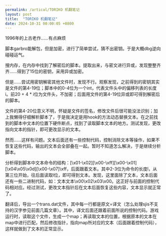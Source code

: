 ```yaml
---
permalink: /artical/TORIKO 机翻笔记
layout: post
title:  "TORIKO 机翻笔记"
date: 2024-10-31 00:00:05 +0800
---
```

1996年的上古老作……有点麻烦

脚本garbro能解包，但是加密，进行了简单尝试，猜不出密钥。于是大概dbg逆向碰碰运气。

搜内存，在内存中找到了解密后的脚本。提取出来，与密文进行异或，发现整整齐齐……得到了15位的密钥，采用异或加密。

但是……尝试用密钥解密其他文件时，发现不行。观察发现，之前得到的密钥其实是文件的第4-19位；脚本中的0-4位为一个int，代表文件头中的偏移列表的长度i。前20 + 4 * i位为文件头，不加密；后面用文件的第4-19位异或即可得到解密后的脚本。

文件的第4-20位意义不明，怀疑是文件的签名，修改文件后很可能没法识别；加上我懒得仔细解析脚本了，于是我决定是用hook的方法动态替换文本。在之前找到的脚本中文本的位置下硬件断点，找到了读取脚本文本的地方。测试发现，更改指向文本的指针，即可更改显示的文本。

然而……这样有问题。文本后面还有一些控制代码，控制消除文本等操作，如果不恢复这些代码，输出的文本会全部叠在一起。暂时不知道怎么解决，于是继续分析脚本。

分析得到脚本中文本命令的结构：[\x01-\x02][\x00-\xff][\x00-\x01][\x04\x05\x0d][\x00-\x07]\xff，后面跟着文本。其中2-3位为命令的长度l，从第三位开始，往后面读取l位，即可得到文本。发现，这里面除了文本，文本后面还有一些二进制代码，如：文本文本\x00\x02\x03\x00。这正好与前面的控制代码相对应。经过测试，更改文本指针后在文本后面恢复这些内容，文本显示就正常了。

翻译后，导出一个trans.dat文件，其中每一行都是原文=译文（怎么处理sjis不支持的汉字参见前面几篇文章）。其中，译文后面还跟着前面所说的控制代码。游戏运行时，读取这个文件，生成一个map；再读取文本的位置，根据原本的文本在map中进行匹配，然后修改指针，指向map所对应的文本（后面跟着控制代码），这样就做到了文本的正常显示。
